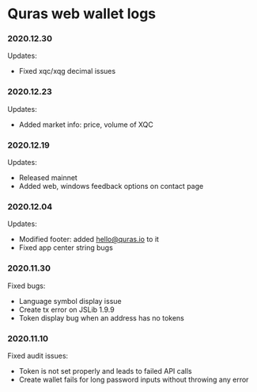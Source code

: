 # Quras web wallet logs
### 2020.12.30
Updates:
- Fixed xqc/xqg decimal issues
### 2020.12.23
Updates:
- Added market info: price, volume of XQC
### 2020.12.19
Updates:
- Released mainnet
- Added web, windows feedback options on contact page
### 2020.12.04
Updates:
- Modified footer: added hello@quras.io to it
- Fixed app center string bugs
### 2020.11.30
Fixed bugs:
- Language symbol display issue
- Create tx error on JSLib 1.9.9
- Token display bug when an address has no tokens

### 2020.11.10
Fixed audit issues:
- Token is not set properly and leads to failed API calls
- Create wallet fails for long password inputs without throwing any error
